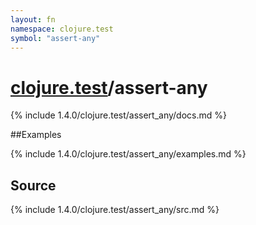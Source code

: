 ```yaml
---
layout: fn
namespace: clojure.test
symbol: "assert-any"
---
```


# [clojure.test](../)/assert-any

{% include 1.4.0/clojure.test/assert_any/docs.md %}

##Examples

{% include 1.4.0/clojure.test/assert_any/examples.md %}
## Source
{% include 1.4.0/clojure.test/assert_any/src.md %}


